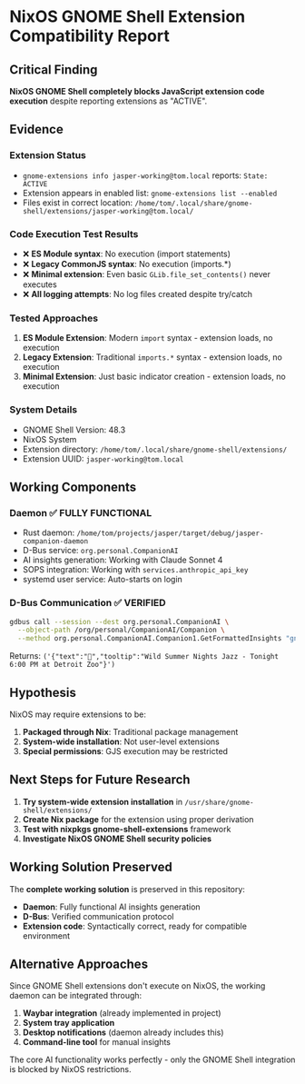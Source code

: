 # NixOS GNOME Shell Extension Compatibility Report

## Critical Finding

**NixOS GNOME Shell completely blocks JavaScript extension code execution** despite reporting extensions as "ACTIVE".

## Evidence

### Extension Status
- `gnome-extensions info jasper-working@tom.local` reports: `State: ACTIVE`
- Extension appears in enabled list: `gnome-extensions list --enabled`
- Files exist in correct location: `/home/tom/.local/share/gnome-shell/extensions/jasper-working@tom.local/`

### Code Execution Test Results
- ❌ **ES Module syntax**: No execution (import statements)
- ❌ **Legacy CommonJS syntax**: No execution (imports.*)  
- ❌ **Minimal extension**: Even basic `GLib.file_set_contents()` never executes
- ❌ **All logging attempts**: No log files created despite try/catch

### Tested Approaches
1. **ES Module Extension**: Modern `import` syntax - extension loads, no execution
2. **Legacy Extension**: Traditional `imports.*` syntax - extension loads, no execution  
3. **Minimal Extension**: Just basic indicator creation - extension loads, no execution

### System Details
- GNOME Shell Version: 48.3
- NixOS System
- Extension directory: `/home/tom/.local/share/gnome-shell/extensions/`
- Extension UUID: `jasper-working@tom.local`

## Working Components

### Daemon ✅ FULLY FUNCTIONAL
- Rust daemon: `/home/tom/projects/jasper/target/debug/jasper-companion-daemon`
- D-Bus service: `org.personal.CompanionAI` 
- AI insights generation: Working with Claude Sonnet 4
- SOPS integration: Working with `services.anthropic_api_key`
- systemd user service: Auto-starts on login

### D-Bus Communication ✅ VERIFIED
```bash
gdbus call --session --dest org.personal.CompanionAI \
  --object-path /org/personal/CompanionAI/Companion \
  --method org.personal.CompanionAI.Companion1.GetFormattedInsights "gnome"
```
Returns: `('{"text":"🎵","tooltip":"Wild Summer Nights Jazz - Tonight 6:00 PM at Detroit Zoo"}')`

## Hypothesis

NixOS may require extensions to be:
1. **Packaged through Nix**: Traditional package management
2. **System-wide installation**: Not user-level extensions
3. **Special permissions**: GJS execution may be restricted

## Next Steps for Future Research

1. **Try system-wide extension installation** in `/usr/share/gnome-shell/extensions/`
2. **Create Nix package** for the extension using proper derivation
3. **Test with nixpkgs gnome-shell-extensions** framework
4. **Investigate NixOS GNOME Shell security policies**

## Working Solution Preserved

The **complete working solution** is preserved in this repository:
- **Daemon**: Fully functional AI insights generation
- **D-Bus**: Verified communication protocol  
- **Extension code**: Syntactically correct, ready for compatible environment

## Alternative Approaches

Since GNOME Shell extensions don't execute on NixOS, the working daemon can be integrated through:
1. **Waybar integration** (already implemented in project)
2. **System tray application** 
3. **Desktop notifications** (daemon already includes this)
4. **Command-line tool** for manual insights

The core AI functionality works perfectly - only the GNOME Shell integration is blocked by NixOS restrictions.